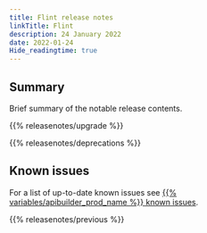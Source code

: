 ```yaml
---
title: Flint release notes
linkTitle: Flint
description: 24 January 2022
date: 2022-01-24
Hide_readingtime: true
---
```

## Summary
Brief summary of the notable release contents.

{{% releasenotes/upgrade %}}

<!-- ## Breaking changes -->

<!-- ## Features -->

<!-- ## Fixes -->

{{% releasenotes/deprecations %}}

<!-- Regenerate modules/plugins with api-builder-tools script -->
<!-- ## Updated modules -->

<!-- ## Updated plugins -->

## Known issues
For a list of up-to-date known issues see [{{% variables/apibuilder_prod_name %}} known issues](/docs/known_issues/).

{{% releasenotes/previous %}}
